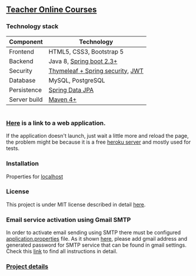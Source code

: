 
## [Teacher Online Courses](https://finalprojectnew.herokuapp.com/)



### Technology stack

| Component    | Technology                                                                                                                                               |
|--------------|----------------------------------------------------------------------------------------------------------------------------------------------------------|
| Frontend     | HTML5, CSS3, Bootstrap 5                                                                                                                                 |
| Backend      | Java 8, [Spring boot 2.3+](https://start.spring.io/)                                                                                                     |
| Security     | [Thymeleaf + Spring security](https://www.thymeleaf.org/doc/articles/springsecurity.html), [JWT](https://github.com/InFM8/TeacherOnlineCourses/wiki/JWT) |
| Database     | MySQL, PostgreSQL                                                                                                                                        |
| Persistence  | [Spring Data JPA](https://spring.io/projects/spring-data-jpa)                                                                                            |
| Server build | [Maven 4+](https://maven.apache.org/ref/4-LATEST/)                                                                                                       |


#
### [Here](https://finalprojectnew.herokuapp.com/) is a link to a web application.

If the application doesn't  launch, just wait a little more and reload the page,
the problem might be because it is a free [heroku server](https://www.heroku.com/free) and mostly used for tests.



### Installation

Properties for [localhost](https://github.com/InFM8/SpringProject/wiki/Guidelines-for-localhost)

### License
This project is under MIT license described in detail [here](https://github.com/InFM8/TeacherOnlineCourses/blob/master/LICENSE.txt).

### Email service activation using Gmail SMTP
In order to activate email sending using SMTP there must be configured
[application.properties](https://github.com/armocode/TeacherOnlineCourses/blob/main/src/main/resources/application.properties) file.
As it shown [here](https://github.com/armocode/TeacherOnlineCourses/blob/main/gmailsmtp.png), please add gmail address and generated password
for SMTP service that can be found in gmail settings.
Check this [link](https://www.youtube.com/watch?v=ugIUObNHZdo&t=233s) to find all
instructions in detail.

### [Project details](https://github.com/InFM8/SpringProject/wiki/About)




